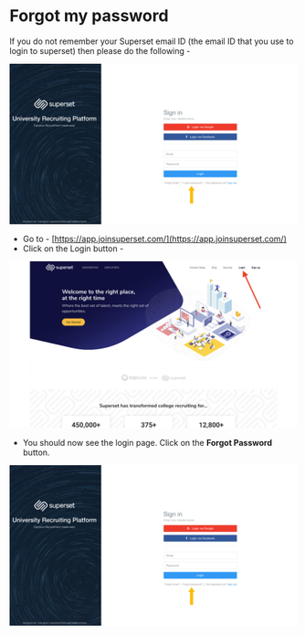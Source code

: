 # Forgot my password

If you do not remember your Superset email ID \(the email ID that you use to login to superset\) then please do the following - 

![](../../.gitbook/assets/image%20%2814%29.png)

* Go to - [https://app.joinsuperset.com/](https://app.joinsuperset.com/) 
* Click on the Login button - 

![](../../.gitbook/assets/image%20%2811%29.png)

* You should now see the login page. Click on the **Forgot Password** button.

![](../../.gitbook/assets/image%20%2815%29.png)

